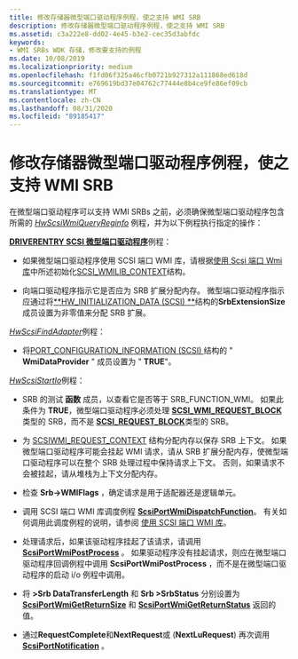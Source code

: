 ```yaml
---
title: 修改存储器微型端口驱动程序例程，使之支持 WMI SRB
description: 修改存储器微型端口驱动程序例程，使之支持 WMI SRB
ms.assetid: c3a222e8-dd02-4e45-b3e2-cec35d3abfdc
keywords:
- WMI SRBs WDK 存储，修改要支持的例程
ms.date: 10/08/2019
ms.localizationpriority: medium
ms.openlocfilehash: f1fd06f325a46cfb0721b927312a111868ed618d
ms.sourcegitcommit: e769619bd37e04762c77444e8b4ce9fe86ef09cb
ms.translationtype: MT
ms.contentlocale: zh-CN
ms.lasthandoff: 08/31/2020
ms.locfileid: "89185417"
---
```

# <a name="modifying-storage-miniport-driver-routines-to-support-wmi-srbs"></a>修改存储器微型端口驱动程序例程，使之支持 WMI SRB

在微型端口驱动程序可以支持 WMI SRBs 之前，必须确保微型端口驱动程序包含所需的 [*HwScsiWmiQueryReginfo*](/windows-hardware/drivers/ddi/scsiwmi/nc-scsiwmi-pscsiwmi_query_reginfo) 例程，并为以下例程执行指定的操作：

[**DRIVERENTRY SCSI 微型端口驱动程序**](driverentry-of-scsi-miniport-driver.md)例程：

- 如果微型端口驱动程序使用 SCSI 端口 WMI 库，请根据[使用 Scsi 端口 Wmi 库](using-the-scsi-port-wmi-library.md)中所述初始化[SCSI_WMILIB_CONTEXT](/windows-hardware/drivers/ddi/scsiwmi/ns-scsiwmi-_scsiwmilib_context)结构。

- 向端口驱动程序指示它是否应为 SRB 扩展分配内存。 微型端口驱动程序指示应通过将[**HW_INITIALIZATION_DATA (SCSI) **](/windows-hardware/drivers/ddi/srb/ns-srb-_hw_initialization_data)结构的**SrbExtensionSize**成员设置为非零值来分配 SRB 扩展。

[*HwScsiFindAdapter*](/previous-versions/windows/hardware/drivers/ff557300(v=vs.85))例程：

- 将[PORT_CONFIGURATION_INFORMATION (SCSI) ](/windows-hardware/drivers/ddi/srb/ns-srb-_port_configuration_information)结构的 " **WmiDataProvider** " 成员设置为 " **TRUE**"。

[*HwScsiStartIo*](/previous-versions/windows/hardware/drivers/ff557323(v=vs.85))例程：

- SRB 的测试 **函数** 成员，以查看它是否等于 SRB_FUNCTION_WMI。 如果此条件为 **TRUE**，微型端口驱动程序必须处理 [**SCSI_WMI_REQUEST_BLOCK**](/windows-hardware/drivers/ddi/srb/ns-srb-_scsi_wmi_request_block) 类型的 SRB，而不是 [**SCSI_REQUEST_BLOCK**](/windows-hardware/drivers/ddi/srb/ns-srb-_scsi_request_block)类型的 SRB。

- 为 [SCSIWMI_REQUEST_CONTEXT](/windows-hardware/drivers/ddi/scsiwmi/ns-scsiwmi-scsiwmi_request_context) 结构分配内存以保存 SRB 上下文。 如果微型端口驱动程序可能会挂起 WMI 请求，请从 SRB 扩展分配内存，使微型端口驱动程序可以在整个 SRB 处理过程中保持请求上下文。 否则，如果请求不会被挂起，请从堆栈为上下文分配内存。

- 检查 **Srb->WMIFlags** ，确定请求是用于适配器还是逻辑单元。

- 调用 SCSI 端口 WMI 库调度例程 [**ScsiPortWmiDispatchFunction**](/windows-hardware/drivers/ddi/scsiwmi/nf-scsiwmi-scsiportwmidispatchfunction)。 有关如何调用此调度例程的说明，请参阅 [使用 SCSI 端口 WMI 库](using-the-scsi-port-wmi-library.md)。

- 处理请求后，如果该驱动程序挂起了该请求，请调用 [**ScsiPortWmiPostProcess**](/windows-hardware/drivers/ddi/scsiwmi/nf-scsiwmi-scsiportwmipostprocess) 。 如果驱动程序没有挂起请求，则应在微型端口驱动程序回调例程中调用 **ScsiPortWmiPostProcess** ，而不是在微型端口驱动程序的启动 i/o 例程中调用。

- 将 **>Srb DataTransferLength** 和 **Srb >SrbStatus** 分别设置为 [**ScsiPortWmiGetReturnSize**](/windows-hardware/drivers/ddi/scsiwmi/nf-scsiwmi-scsiportwmigetreturnsize) 和 [**ScsiPortWmiGetReturnStatus**](/windows-hardware/drivers/ddi/scsiwmi/nf-scsiwmi-scsiportwmigetreturnstatus) 返回的值。

- 通过**RequestComplete**和**NextRequest**或 (**NextLuRequest**) 再次调用[**ScsiPortNotification**](/windows-hardware/drivers/ddi/srb/nf-srb-scsiportnotification) 。